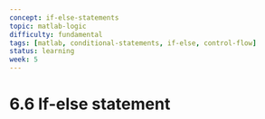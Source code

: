 ```yaml
---
concept: if-else-statements
topic: matlab-logic
difficulty: fundamental
tags: [matlab, conditional-statements, if-else, control-flow]
status: learning
week: 5
---
```


# 6.6 If-else statement